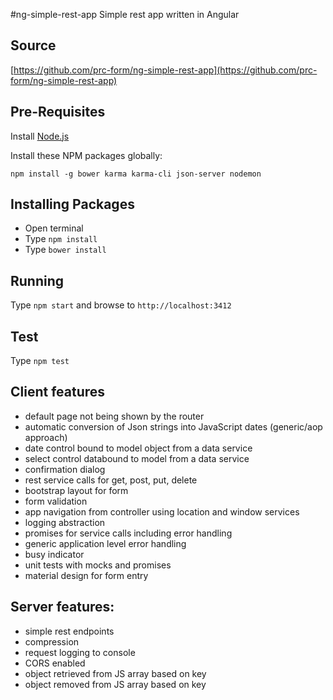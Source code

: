 #ng-simple-rest-app
Simple rest app written in Angular

## Source
[https://github.com/prc-form/ng-simple-rest-app](https://github.com/prc-form/ng-simple-rest-app)

## Pre-Requisites
Install [Node.js](http://nodejs.org)

Install these NPM packages globally:

`npm install -g bower karma karma-cli json-server nodemon`

## Installing Packages
- Open terminal
- Type `npm install`
- Type `bower install`

## Running
Type `npm start` and browse to `http://localhost:3412`

## Test
Type `npm test`

## Client features
- default page not being shown by the router
- automatic conversion of Json strings into JavaScript dates (generic/aop approach)
- date control bound to model object from a data service
- select control databound to model from a data service
- confirmation dialog
- rest service calls for get, post, put, delete
- bootstrap layout for form
- form validation
- app navigation from controller using location and window services
- logging abstraction
- promises for service calls including error handling
- generic application level error handling
- busy indicator
- unit tests with mocks and promises
- material design for form entry

## Server features:
- simple rest endpoints
- compression
- request logging to console
- CORS enabled
- object retrieved from JS array based on key
- object removed from JS array based on key
